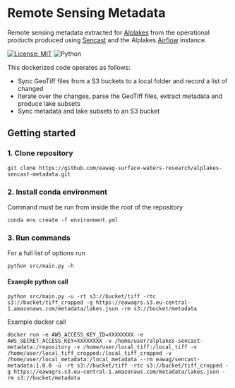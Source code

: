 # Remote Sensing Metadata

Remote sensing metadata extracted for [Alplakes](https://www.alplakes.eawag.ch/) from the operational products produced using [Sencast](https://github.com/eawag-surface-waters-research/sencast) and the Alplakes [Airflow](https://github.com/eawag-surface-waters-research/airflow) instance. 

[![License: MIT][mit-by-shield]][mit-by] ![Python][python-by-shield]

This dockerized code operates as follows:

- Sync GeoTiff files from a S3 buckets to a local folder and record a list of changed
- Iterate over the changes, parse the GeoTiff files, extract metadata and produce lake subsets
- Sync metadata and lake subsets to an S3 bucket

## Getting started

### 1. Clone repository
```console
git clone https://github.com/eawag-surface-waters-research/alplakes-sencast-metadata.git
```

### 2. Install conda environment
Command must be run from inside the root of the repository
```console
conda env create -f environment.yml
```

### 3. Run commands

For a full list of options run
```console
python src/main.py -h
```

#### Example python call
```console
python src/main.py -u -rt s3://bucket/tiff -rtc s3://bucket/tiff_cropped -g https://eawagrs.s3.eu-central-1.amazonaws.com/metadata/lakes.json -rm s3://bucket/metadata 
```

Example docker call
```console
docker run -e AWS_ACCESS_KEY_ID=XXXXXXXX -e AWS_SECRET_ACCESS_KEY=XXXXXXXX -v /home/user/alplakes-sencast-metadata:/repository -v /home/user/local_tiff:/local_tiff -v /home/user/local_tiff_cropped:/local_tiff_cropped -v /home/user/local_metadata:/local_metadata --rm eawag/sencast-metadata:1.0.0 -u -rt s3://bucket/tiff -rtc s3://bucket/tiff_cropped -g https://eawagrs.s3.eu-central-1.amazonaws.com/metadata/lakes.json -rm s3://bucket/metadata
```

[mit-by]: https://opensource.org/licenses/MIT
[mit-by-shield]: https://img.shields.io/badge/License-MIT-g.svg
[python-by-shield]: https://img.shields.io/badge/Python-3.11-g
